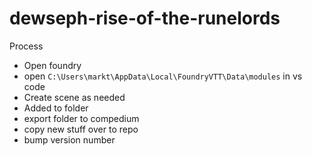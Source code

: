 # dewseph-rise-of-the-runelords

Process

- Open foundry
- open `C:\Users\markt\AppData\Local\FoundryVTT\Data\modules` in vs code
- Create scene as needed
- Added to folder
- export folder to compedium
- copy new stuff over to repo
- bump version number
